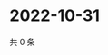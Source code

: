 # 2022-10-31

共 0 条

<!-- BEGIN WEIBO -->
<!-- 最后更新时间 Mon Oct 31 2022 15:16:35 GMT+0800 (China Standard Time) -->

<!-- END WEIBO -->
